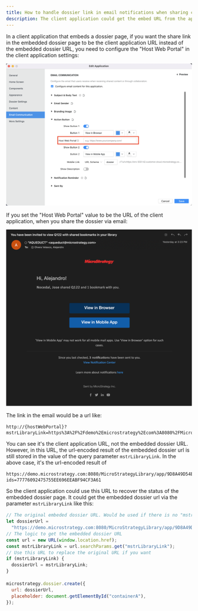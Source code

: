 ```yaml
---
title: How to handle dossier link in email notifications when sharing content
description: The client application could get the embed URL from the application settings.
---
```


In a client application that embeds a dossier page, if you want the share link in the embedded dossier page to be the client application URL instead of the embedded dossier URL, you need to configure the "Host Web Portal" in the client application settings:

![Host Web Portal](../images/application-config.png)

If you set the "Host Web Portal" value to be the URL of the client application, when you share the dossier via email:

![Share Dossier Email](../images/dossier-email.png)

The link in the email would be a url like:

```url
http://{hostWebPortal}?mstrLibraryLink=https%3A%2F%2Fdemo%2Emicrostrategy%2Ecom%3A8080%2FMicroStrategyLibrary%2Fapp%2F9D8A49D54E04E0BE62C877ACC18A5A0A%2F0627433046E1B80BCE681C87E48F5C28%2Fbookmarks%3Fids%3D77776092475755EE696EEABF94CF3A61
```

You can see it's the client application URL, not the embedded dossier URL. However, in this URL, the url-encoded result of the embedded dossier url is still stored in the value of the query parameter `mstrLibraryLink`. In the above case, it's the url-encoded result of

```url
https://demo.microstrategy.com:8080/MicroStrategyLibrary/app/9D8A49D54E04E0BE62C877ACC18A5A0A/0627433046E1B80BCE681C87E48F5C28/bookmarks?ids=77776092475755EE696EEABF94CF3A61
```

So the client application could use this URL to recover the status of the embedded dossier page. It could get the embedded dossier url via the parameter `mstrLibraryLink` like this:

```js
// The original embeded dossier URL. Would be used if there is no "mstrLibraryLink" parameter
let dossierUrl =
  "https://demo.microstrategy.com:8080/MicroStrategyLibrary/app/9D8A49D54E04E0BE62C877ACC18A5A0A/0627433046E1B80BCE681C87E48F5C28";
// The logic to get the embedded dossier URL
const url = new URL(window.location.href);
const mstrLibraryLink = url.searchParams.get("mstrLibraryLink");
// Use this URL to replace the original URL if you want
if (mstrLibraryLink) {
  dossierUrl = mstrLibraryLink;
}

microstrategy.dossier.create({
  url: dossierUrl,
  placeholder: document.getElementById("containerA"),
});
```

